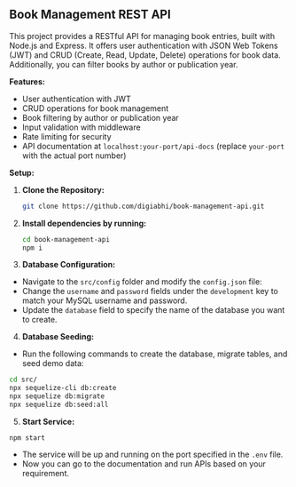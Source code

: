 ## Book Management REST API

This project provides a RESTful API for managing book entries, built with Node.js and Express. It offers user authentication with JSON Web Tokens (JWT) and CRUD (Create, Read, Update, Delete) operations for book data. Additionally, you can filter books by author or publication year.

**Features:**

- User authentication with JWT
- CRUD operations for book management
- Book filtering by author or publication year
- Input validation with middleware
- Rate limiting for security
- API documentation at `localhost:your-port/api-docs` (replace `your-port` with the actual port number)

**Setup:**

1. **Clone the Repository:**

   ```bash
   git clone https://github.com/digiabhi/book-management-api.git
   ```

2. **Install dependencies by running:**

   ```bash
   cd book-management-api
   npm i
   ```

3. **Database Configuration:**

- Navigate to the `src/config` folder and modify the `config.json` file:
- Change the `username` and `password` fields under the `development` key to match your MySQL username and password.
- Update the `database` field to specify the name of the database you want to create.

4. **Database Seeding:**

- Run the following commands to create the database, migrate tables, and seed demo data:

```bash
cd src/
npx sequelize-cli db:create
npx sequelize db:migrate
npx sequelize db:seed:all
```

5. **Start Service:**

```
npm start
```

- The service will be up and running on the port specified in the `.env` file.
- Now you can go to the documentation and run APIs based on your requirement.

